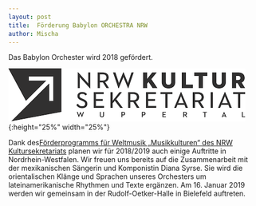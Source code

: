 ```yaml
---
layout: post
title:  Förderung Babylon ORCHESTRA NRW
author: Mischa
---
```


Das Babylon Orchester wird 2018 gefördert. 

![](/styles/pictures/news/nrw.png){:height="25%" width="25%"}

Dank des[Förderprogramms
für Weltmusik „Musikkulturen“ des NRW
Kultursekretariats](http://nrw-kultur.de/en/programme/musikkulturen/programm_2018_19/babylon_orchestra_soloists/#/)
planen wir für 2018/2019 auch einige Auftritte in
Nordrhein-Westfalen. Wir freuen uns bereits auf die
Zusammenarbeit mit der mexikanischen Sängerin und
Komponistin Diana Syrse. Sie wird die orientalischen Klänge
und Sprachen unseres Orchesters um lateinamerikanische
Rhythmen und Texte ergänzen. Am 16. Januar 2019 werden wir
gemeinsam in der Rudolf-Oetker-Halle in Bielefeld
auftreten.
